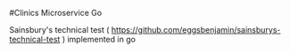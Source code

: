 #Clinics Microservice Go

Sainsbury's technical test ( https://github.com/eggsbenjamin/sainsburys-technical-test ) implemented in go
